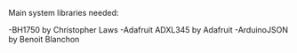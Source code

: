 Main system libraries needed:

-BH1750 by Christopher Laws 
-Adafruit ADXL345 by Adafruit
-ArduinoJSON by Benoit Blanchon
